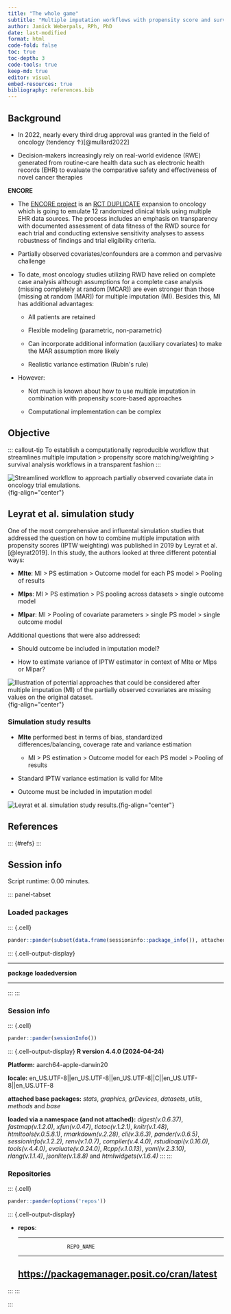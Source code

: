```yaml
---
title: "The whole game"
subtitle: "Multiple imputation workflows with propensity score and survival analysis"
author: Janick Weberpals, RPh, PhD
date: last-modified
format: html
code-fold: false
toc: true
toc-depth: 3
code-tools: true
keep-md: true
editor: visual
embed-resources: true
bibliography: references.bib
---
```






## Background

-   In 2022, nearly every third drug approval was granted in the field of oncology (tendency ↑)[@mullard2022]

-   Decision-makers increasingly rely on real-world evidence (RWE) generated from routine-care health data such as electronic health records (EHR) to evaluate the comparative safety and effectiveness of novel cancer therapies

**ENCORE**

-   The [ENCORE project](https://www.fda.gov/about-fda/oncology-center-excellence/calibrating-real-world-evidence-studies-oncology-against-randomized-trials-encore) is an [RCT DUPLICATE](https://www.rctduplicate.org/) expansion to oncology which is going to emulate 12 randomized clinical trials using multiple EHR data sources. The process includes an emphasis on transparency with documented assessment of data fitness of the RWD source for each trial and conducting extensive sensitivity analyses to assess robustness of findings and trial eligibility criteria.

-   Partially observed covariates/confounders are a common and pervasive challenge

-   To date, most oncology studies utilizing RWD have relied on complete case analysis although assumptions for a complete case analysis (missing completely at random \[MCAR\]) are even stronger than those (missing at random \[MAR\]) for multiple imputation (MI). Besides this, MI has additional advantages:

    -   All patients are retained

    -   Flexible modeling (parametric, non-parametric)

    -   Can incorporate additional information (auxiliary covariates) to make the MAR assumption more likely

    -   Realistic variance estimation (Rubin's rule)

-   However:

    -   Not much is known about how to use multiple imputation in combination with propensity score-based approaches

    -   Computational implementation can be complex

## Objective

::: callout-tip
To establish a computationally reproducible workflow that streamlines multiple imputation \> propensity score matching/weighting \> survival analysis workflows in a transparent fashion
:::

![Streamlined workflow to approach partially observed covariate data in oncology trial emulations.](/images/workflow.png){fig-align="center"}

## Leyrat et al. simulation study

One of the most comprehensive and influental simulation studies that addressed the question on how to combine multiple imputation with propensity scores (IPTW weighting) was published in 2019 by Leyrat et al.[@leyrat2019]. In this study, the authors looked at three different potential ways:

-   **MIte**: MI \> PS estimation \> Outcome model for each PS model \> Pooling of results

-   **MIps**: MI \> PS estimation \> PS pooling across datasets \> single outcome model

-   **MIpar**: MI \> Pooling of covariate parameters \> single PS model \> single outcome model

Additional questions that were also addressed:

-   Should outcome be included in imputation model?

-   How to estimate variance of IPTW estimator in context of MIte or MIps or MIpar?

![Illustration of potential approaches that could be considered after multiple imputation (MI) of the partially observed covariates are missing values on the original dataset.](/images/mi_ps.png){fig-align="center"}

### Simulation study results

-   **MIte** performed best in terms of bias, standardized differences/balancing, coverage rate and variance estimation

    -   MI \> PS estimation \> Outcome model for each PS model \> Pooling of results

-   Standard IPTW variance estimation is valid for MIte

-   Outcome must be included in imputation model

![Leyrat et al. simulation study results.](/images/leyrat_results.png){fig-align="center"}

## References

::: {#refs}
:::

## Session info





Script runtime: 0.00 minutes.

::: panel-tabset
### Loaded packages


::: {.cell}

```{.r .cell-code}
pander::pander(subset(data.frame(sessioninfo::package_info()), attached==TRUE, c(package, loadedversion)))
```

::: {.cell-output-display}
------------- -------------------
 **package**   **loadedversion** 

------------- -------------------
:::
:::


### Session info


::: {.cell}

```{.r .cell-code}
pander::pander(sessionInfo())
```

::: {.cell-output-display}
**R version 4.4.0 (2024-04-24)**

**Platform:** aarch64-apple-darwin20 

**locale:**
en_US.UTF-8||en_US.UTF-8||en_US.UTF-8||C||en_US.UTF-8||en_US.UTF-8

**attached base packages:** 
_stats_, _graphics_, _grDevices_, _datasets_, _utils_, _methods_ and _base_

**loaded via a namespace (and not attached):** 
_digest(v.0.6.37)_, _fastmap(v.1.2.0)_, _xfun(v.0.47)_, _tictoc(v.1.2.1)_, _knitr(v.1.48)_, _htmltools(v.0.5.8.1)_, _rmarkdown(v.2.28)_, _cli(v.3.6.3)_, _pander(v.0.6.5)_, _sessioninfo(v.1.2.2)_, _renv(v.1.0.7)_, _compiler(v.4.4.0)_, _rstudioapi(v.0.16.0)_, _tools(v.4.4.0)_, _evaluate(v.0.24.0)_, _Rcpp(v.1.0.13)_, _yaml(v.2.3.10)_, _rlang(v.1.1.4)_, _jsonlite(v.1.8.8)_ and _htmlwidgets(v.1.6.4)_
:::
:::


### Repositories


::: {.cell}

```{.r .cell-code}
pander::pander(options('repos'))
```

::: {.cell-output-display}
* **repos**:

    ---------------------------------------------
                      REPO_NAME
    ---------------------------------------------
     https://packagemanager.posit.co/cran/latest
    ---------------------------------------------


<!-- end of list -->
:::
:::

:::

